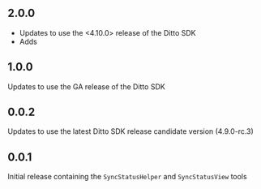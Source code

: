 ## 2.0.0

- Updates to use the <4.10.0> release of the Ditto SDK
- Adds <new stuff>

## 1.0.0

Updates to use the GA release of the Ditto SDK

## 0.0.2

Updates to use the latest Ditto SDK release candidate version (4.9.0-rc.3)

## 0.0.1

Initial release containing the `SyncStatusHelper` and `SyncStatusView` tools
